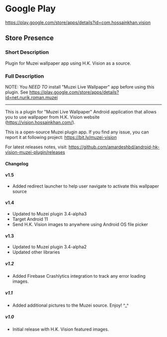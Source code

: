 # Google Play
https://play.google.com/store/apps/details?id=com.hossainkhan.vision

## Store Presence

### Short Description
Plugin for Muzei wallpaper app using H.K. Vision as a source.

### Full Description
NOTE: You *NEED TO* install "Muzei Live Wallpaper" app before using this plugin. See https://play.google.com/store/apps/details?id=net.nurik.roman.muzei

----

This is a plugin for "Muzei Live Wallpaper" Android application that allows you to use wallpaper from H.K. Vision website (https://vision.hossainkhan.com/).

This is a open-source Muzei plugin app. If you find any issue, you can report it at following project:
https://bit.ly/muzei-vision

For latest releases notes, visit:
https://github.com/amardeshbd/android-hk-vision-muzei-plugin/releases

#### Changelog

#### v1.5
- Added redirect launcher to help user navigate to activate this wallpaper source

#### v1.4
- Updated to Muzei plugin 3.4-alpha3
- Target Android 11
- Send H.K. Vision images to anywhere using Android OS file picker 

#### v1.3
- Updated to Muzei plugin 3.4-alpha2
- Updated other libraries

##### v1.2
- Added Firebase Crashlytics integration to track any error loading images.

##### v1.1
- Added additional pictures to the Muzei source. Enjoy! ^_^

##### v1.0
- Initial release with H.K. Vision featured images.


